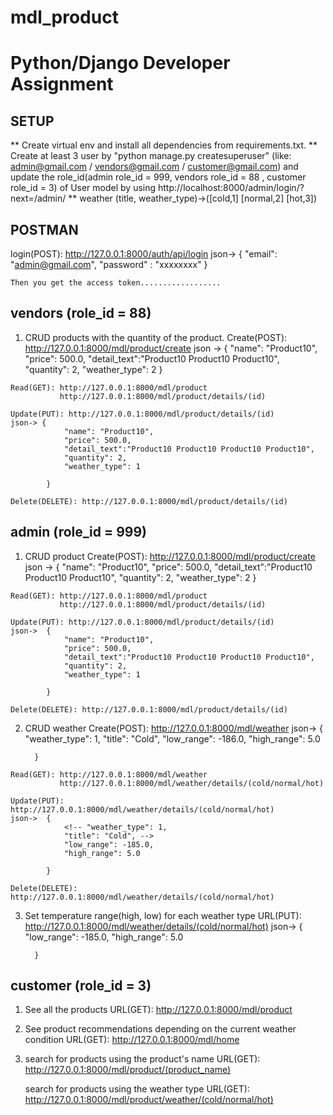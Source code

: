 # mdl_product

# Python/Django Developer Assignment

## SETUP
   ** Create virtual env and install all dependencies from 
      requirements.txt.
   ** Create at least 3 user by "python manage.py createsuperuser"
      (like: admin@gmail.com / vendors@gmail.com / customer@gmail.com)
      and update the role_id(admin role_id = 999, vendors role_id = 88
      , customer role_id = 3) of User model by using 
      http://localhost:8000/admin/login/?next=/admin/
   ** weather (title, weather_type)->([cold,1] [normal,2] [hot,3])
   
## POSTMAN 
   login(POST): http://127.0.0.1:8000/auth/api/login
   json-> {
            "email": "admin@gmail.com",
            "password" : "xxxxxxxx"
          }

    Then you get the access token..................

## vendors (role_id = 88)
   1. CRUD products with the quantity of the product.
    Create(POST): http://127.0.0.1:8000/mdl/product/create
    json -> {
                "name": "Product10",
                "price": 500.0,
                "detail_text":"Product10 Product10 Product10",
                "quantity": 2,
                "weather_type": 2
            }

    Read(GET): http://127.0.0.1:8000/mdl/product 
               http://127.0.0.1:8000/mdl/product/details/(id)   
    
    Update(PUT): http://127.0.0.1:8000/mdl/product/details/(id)   
    json-> {
                "name": "Product10",
                "price": 500.0,
                "detail_text":"Product10 Product10 Product10 Product10",
                "quantity": 2,
                "weather_type": 1

            }  

    Delete(DELETE): http://127.0.0.1:8000/mdl/product/details/(id)

    
## admin (role_id = 999)
   1. CRUD product
    Create(POST): http://127.0.0.1:8000/mdl/product/create
    json -> {
                "name": "Product10",
                "price": 500.0,
                "detail_text":"Product10 Product10 Product10",
                "quantity": 2,
                "weather_type": 2
            }

    Read(GET): http://127.0.0.1:8000/mdl/product 
               http://127.0.0.1:8000/mdl/product/details/(id)   
    
    Update(PUT): http://127.0.0.1:8000/mdl/product/details/(id)   
    json->  {
                "name": "Product10",
                "price": 500.0,
                "detail_text":"Product10 Product10 Product10 Product10",
                "quantity": 2,
                "weather_type": 1

            }  

    Delete(DELETE): http://127.0.0.1:8000/mdl/product/details/(id)
   2. CRUD weather
    Create(POST): http://127.0.0.1:8000/mdl/weather
    json->  {
                "weather_type": 1,
                "title": "Cold",
                "low_range": -186.0,
                "high_range": 5.0

            }

    Read(GET): http://127.0.0.1:8000/mdl/weather
               http://127.0.0.1:8000/mdl/weather/details/(cold/normal/hot)

    Update(PUT): http://127.0.0.1:8000/mdl/weather/details/(cold/normal/hot)
    json->  {
                <!-- "weather_type": 1,
                "title": "Cold", -->
                "low_range": -185.0,
                "high_range": 5.0

            }

    Delete(DELETE): http://127.0.0.1:8000/mdl/weather/details/(cold/normal/hot)

   3. Set temperature range(high, low) for each weather type
    URL(PUT): http://127.0.0.1:8000/mdl/weather/details/(cold/normal/hot)
    json->  {
                "low_range": -185.0,
                "high_range": 5.0

            }

## customer (role_id = 3)
   1. See all the products
    URL(GET): http://127.0.0.1:8000/mdl/product
 
   2. See product recommendations depending on the
current weather condition
    URL(GET): http://127.0.0.1:8000/mdl/home

   3. search for products using the product's name 
    URL(GET): http://127.0.0.1:8000/mdl/product/(product_name)
      
      search for products using the weather type
    URL(GET): http://127.0.0.1:8000/mdl/product/weather/(cold/normal/hot)

